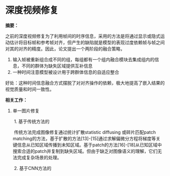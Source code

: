 # 深度视频修复

**摘要：**

之前的深度视频修复为了利用帧间的时序信息，采用的方法是将通过显示或隐式运动估计将目标帧和参考帧对齐，但产生的缺陷就是模型的表现过度依赖帧与帧之间对其的对齐的精度。因此，论文提出一个两阶段的融合策略，

1. 输入帧被重新组合成不同的组，每组都有一个组内融合模块去集成组内的信息，不同的群体为缺失区域提供互补信息 
2. 一种时间注意模型被设计用于跨群体信息的自适应整合

好处：这种时间信息融合方式摆脱了对对齐操作的依赖，极大地提高了嵌入结果的视觉质量和时间一致性。



**相关工作：**

1. 单一图片修复

   ​	1. 基于传统方法的

   ​		传统方法完成图像修复通过统计扩散statistic diffusing 或碎片匹配patch matching的方法，基于扩散的方法[13]-[15]通过求解偏微分方程将梯度等关键信息从已知区域传播到未知区域。基于patch的方法[16]-[18]从已知区域中搜索合适的patch并复制到缺失区域。但由于缺乏对图像语义的理解，它们无法完成复杂场景的处理。

   ​	2. 基于CNN方法的